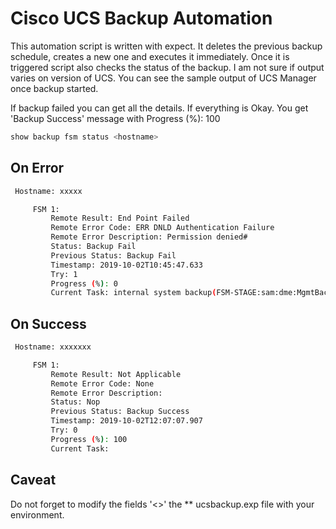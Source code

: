 # Cisco UCS Backup Automation
This automation script is written with expect. It deletes the previous backup schedule, creates a new one and executes it immediately. Once it is
triggered script also checks the status of the backup. I am not sure if output varies on version of UCS. You can see the sample output of UCS Manager once backup started. 

If backup failed you can get all the details. If everything is Okay. You get 'Backup Success' message with Progress (%): 100

```bash
show backup fsm status <hostname>
```
## On Error

```bash
 Hostname: xxxxx

     FSM 1:
         Remote Result: End Point Failed
         Remote Error Code: ERR DNLD Authentication Failure
         Remote Error Description: Permission denied#
         Status: Backup Fail
         Previous Status: Backup Fail
         Timestamp: 2019-10-02T10:45:47.633
         Try: 1
         Progress (%): 0
         Current Task: internal system backup(FSM-STAGE:sam:dme:MgmtBackupBackup:upload)

```
## On Success 
```bash
 Hostname: xxxxxxx

     FSM 1:
         Remote Result: Not Applicable
         Remote Error Code: None
         Remote Error Description:
         Status: Nop
         Previous Status: Backup Success
         Timestamp: 2019-10-02T12:07:07.907
         Try: 0
         Progress (%): 100
         Current Task:
```

## Caveat
Do not forget to modify the fields '<>' the ** ucsbackup.exp file with your environment.